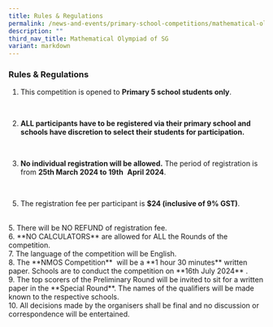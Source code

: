 ```yaml
---
title: Rules & Regulations
permalink: /news-and-events/primary-school-competitions/mathematical-olympiad-of-sg/rules-and-regulations/
description: ""
third_nav_title: Mathematical Olympiad of SG
variant: markdown
---
```

### **Rules &amp; Regulations**

1.  This competition is opened to&nbsp;**Primary 5 school students only**.  
<br>  

2.  **ALL participants have to be registered via their primary school and schools have discretion to select their students for participation.**
<br>    

3.  **No individual registration will be allowed.**&nbsp;The period of registration is from&nbsp;**25th&nbsp;March 2024 to 19th**&nbsp; **April 2024**.&nbsp;&nbsp;
<br>    

5.  The registration fee per participant is&nbsp;**$24 (inclusive of 9% GST)**.  
 <br>          
5.  There will be NO REFUND of registration fee.  
 <br> 
6.  **NO CALCULATORS**&nbsp;are allowed for ALL the Rounds of the competition.  
 <br>       
7.  The language of the competition will be English.  
  <br>  
8.  The&nbsp;**NMOS Competition**&nbsp; will be a&nbsp;**1 hour 30 minutes**&nbsp;written paper.&nbsp;Schools are to conduct the competition on **16th&nbsp;July 2024** .
<br>    
9.  The top scorers of the Preliminary Round will be invited to sit for a written paper in the&nbsp;**Special Round**. The names of the qualifiers will be made known to the respective schools.  
<br>    
10.  All decisions made by the organisers shall be final and no discussion or correspondence will be entertained.